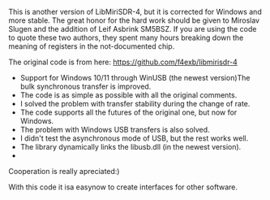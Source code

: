 This is another version of LibMiriSDR-4, but it is corrected for Windows and more stable. The great honor for the hard work should be given to Miroslav Slugen and the addition of Leif Asbrink SM5BSZ. If you are using the code to quote these two authors, they spent many hours breaking down the meaning of registers in the not-documented chip.

The original code is from here: https://github.com/f4exb/libmirisdr-4

* Support for Windows 10/11 through WinUSB (the newest version)The bulk synchronous transfer is improved.
* The code is as simple as possible with all the original comments.
* I solved the problem with transfer stability during the change of rate.
* The code supports all the futures of the original one, but now for Windows.
* The problem with Windows USB transfers is also solved.
* I didn't test the asynchronous mode of USB, but the rest works well.
* The library dynamically links the libusb.dll (in the newest version).
* 

Cooperation is really apreciated:)


With this code it isa easynow to create interfaces for other software.

